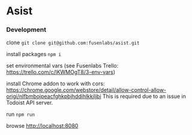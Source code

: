 # Asist

### Development
clone
`git clone git@github.com:fusenlabs/asist.git`

install packages
`npm i`

set environmental vars (see Fusenlabs Trello: https://trello.com/c/lKWMOgT8/3-env-vars)

install Chrome addon to work with cors: https://chrome.google.com/webstore/detail/allow-control-allow-origi/nlfbmbojpeacfghkpbjhddihlkkiljbi
This is required due to an issue in Todoist API server.

run
`npm run`

browse
<a href="http://localhost:8080" target="_blank">http://localhost:8080</a>
